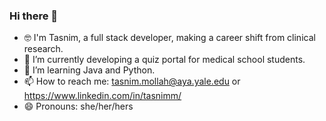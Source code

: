 ### Hi there 👋

- 🤓 I'm Tasnim, a full stack developer, making a career shift from clinical research.
- 🔭 I’m currently developing a quiz portal for medical school students.
- 🌱 I’m learning Java and Python.
- 📫 How to reach me: tasnim.mollah@aya.yale.edu or https://www.linkedin.com/in/tasnimm/
- 😄 Pronouns: she/her/hers

<!--
**Tasnimmollah/Tasnimmollah** is a ✨ _special_ ✨ repository because its `README.md` (this file) appears on your GitHub profile.

Here are some ideas to get you started:


-->
